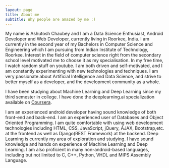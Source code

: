 ```yaml
---
layout: page
title: About me
subtitle: Why people are amazed by me :)
---
```


My name is Ashutosh Chaubey and I am a Data Science Enthusiast, Android Developer and Web Developer, currently living in Roorkee, India. I am currently in the second year of my Bachelors in Computer Science and Engineering which I am pursuing from Indian Institute of Technology, Roorkee. Interest in the field of computer science right from the secondary school level motivated me to choose it as my specialisation. In my free time, I watch random stuff on youtube. I am both driven and self-motivated, and I am constantly experimenting with new technologies and techniques. I am very passionate about Artificial Intelligence and Data Science, and strive to better myself as a developer, and the development community as a whole.

I have been studying about Machine Learning and Deep Learning since my third semester in college. I have done the deeplearning.ai specialization available on [Coursera]("https://coursera.org/").

I am an experienced android developer having sound knowledge of both front-end and back-end. I am an experienced user of Databases and Object Oriented Programming. I am quite comfortable with using web development technologies including HTML, CSS, JavaScript, jQuery, AJAX, Bootstrap,etc. at the frontend as well as Django(REST Framework) at the backend. Deep Learning is currently my area of exploration and studying. I have sound knowledge and hands on experience of Machine Learning and Deep Learning. I am also proficient in many non-android-based languages, including but not limited to C, C++, Python, VHDL and MIPS Assembly Language.
